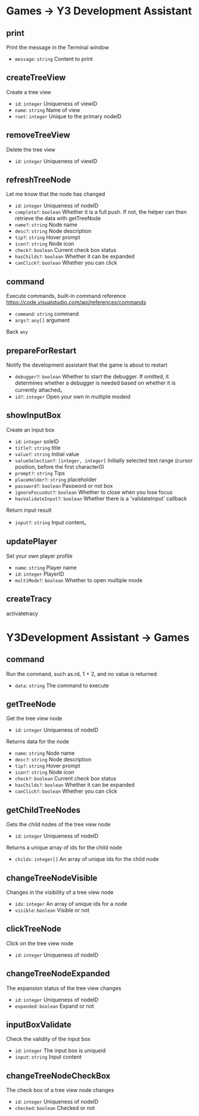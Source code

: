 # Games -> Y3 Development Assistant

## print

Print the message in the Terminal window

* `message`: `string` Content to print

## createTreeView

Create a tree view

* `id`: `integer` Uniqueness of viewID
* `name`: `string` Name of view
* `root`: `integer` Unique to the primary nodeID

## removeTreeView

Delete the tree view

* `id`: `integer` Uniqueness of viewID

## refreshTreeNode

Let me know that the node has changed

* `id`: `integer` Uniqueness of nodeID
* `complete?`: `boolean` Whether it is a full push. If not, the helper can then retrieve the data with getTreeNode
* `name?`: `string` Node name
* `desc?`: `string` Node description
* `tip?`: `string` Hover prompt
* `icon?`: `string` Node icon
* `check?`: `boolean` Current check box status
* `hasChilds?`: `boolean` Whether it can be expanded
* `canClick?`: `boolean` Whether you can click

## command

Execute commands, built-in command reference https://code.visualstudio.com/api/references/commands

* `command`: `string` command
* `args?`: `any[]` argument

Back `any`

## prepareForRestart

Notify the development assistant that the game is about to restart

* `debugger?`: `boolean` Whether to start the debugger. If omitted, it determines whether a debugger is needed based on whether it is currently attached。
* `id?`: `integer`  Open your own in multiple modeid

## showInputBox

Create an input box

* `id`: `integer` soleID
* `title?`: `string` title
* `value?`: `string` Initial value
* `valueSelection?`: `[integer, integer]` Initially selected text range (cursor position, before the first character0)
* `prompt?`: `string` Tips
* `placeHolder?`: `string` placeholder
* `password?`: `boolean` Password or not box
* `ignoreFocusOut?`: `boolean` Whether to close when you lose focus
* `hasValidateInput?`: `boolean` Whether there is a 'validateInput' callback

Return input result

* `input?`: `string` Input content。

## updatePlayer

Set your own player profile

* `name`: `string` Player name
* `id`: `integer` PlayerID
* `multiMode?`: `boolean` Whether to open multiple mode

## createTracy

activatetracy

# Y3Development Assistant -> Games

## command

Run the command, such as.rd, 1 + 2, and no value is returned

* `data`: `string` The command to execute

## getTreeNode

Get the tree view node

* `id`: `integer` Uniqueness of nodeID

Returns data for the node

* `name`: `string` Node name
* `desc?`: `string` Node description
* `tip?`: `string` Hover prompt
* `icon?`: `string` Node icon
* `check?`: `boolean` Current check box status
* `hasChilds?`: `boolean` Whether it can be expanded
* `canClick?`: `boolean` Whether you can click

## getChildTreeNodes

Gets the child nodes of the tree view node

* `id`: `integer` Uniqueness of nodeID

Returns a unique array of ids for the child node

* `childs`: `integer[]` An array of unique ids for the child node

## changeTreeNodeVisible

Changes in the visibility of a tree view node

* `ids`: `integer` An array of unique ids for a node
* `visible`: `boolean` Visible or not

## clickTreeNode

Click on the tree view node

* `id`: `integer` Uniqueness of nodeID

## changeTreeNodeExpanded

The expansion status of the tree view changes

* `id`: `integer` Uniqueness of nodeID
* `expanded`: `boolean` Expand or not

## inputBoxValidate

Check the validity of the input box

* `id`: `integer` The input box is uniqueid
* `input`: `string` Input content

## changeTreeNodeCheckBox

The check box of a tree view node changes

* `id`: `integer` Uniqueness of nodeID
* `checked`: `boolean` Checked or not
